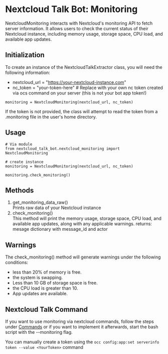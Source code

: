 # Nextcloud Talk Bot: Monitoring

NextcloudMonitoring interacts with Nextcloud's monitoring API to fetch server information. It allows users to check the current status of their Nextcloud instance, including memory usage, storage space, CPU load, and available app updates.

## Initialization

To create an instance of the NextcloudTalkExtractor class, you will need the following information:

- nextcloud_url = "https://your-nextcloud-instance.com"
- nc_token = "your-token-here"  # Replace with your own nc token created via ocs command on your server (this is not your bot app token!)

```
monitoring = NextcloudMonitoring(nextcloud_url, nc_token)
```

If the token is not provided, the class will attempt to read the token from a .monitoring file in the user's home directory.


## Usage

```
# Via module
from nextcloud_talk_bot.nextcloud_monitoring import NextcloudMonitoring

# create instance
monitoring = NextcloudMonitoring(nextcloud_url, nc_token)

monitoring.check_monitoring()
```
    
## Methods

1. get_monitoring_data_raw()  
Prints raw data of your Nextcloud instance  
2. check_monitoring()  
This method will print the memory usage, storage space, CPU load, and available app updates, along with any applicable warnings.
returns: mesage dictionary with message_id and actor

## Warnings

The check_monitoring() method will generate warnings under the following conditions:

- less than 20% of memory is free.
- the system is swapping.
- Less than 10 GB of storage space is free.
- the CPU load is greater than 10.
- App updates are available.


## Nextcloud Talk Command

If you want to use monitoring via nextcloud commands, follow the steps under [Commands](NextcloudCommands)  or if you want to implement it afterwards, start the bash script with the --monitoring flag.

You can manually create a token using the `occ config:app:set serverinfo token --value <YourToken>` command